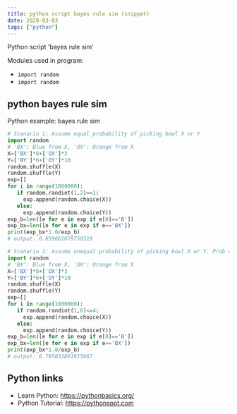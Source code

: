```yaml
---
title: python script bayes rule sim (snippet)
date: 2020-03-03
tags: ["python"]
---
```

Python script 'bayes rule sim'


Modules used in program: 
* `import random`
* `import random`

## python bayes rule sim

Python example: bayes rule sim

```python
# Scenario 1: Assume equal probability of picking bowl X or Y
import random
# 'BX': Blue from X, 'OX': Orange from X
X=['BX']*8+['OX']*3
Y=['BY']*6+['OY']*10
random.shuffle(X)
random.shuffle(Y)
exp=[]
for i in range(1000000):
   if random.randint(1,2)==1:
     exp.append(random.choice(X))
   else:
     exp.append(random.choice(Y))
exp_b=len([e for e in exp if e[0]=='B'])
exp_bx=len([e for e in exp if e=='BX'])
print(exp_bx*1.0/exp_b)
# output: 0.659661079756518

# Scenario 2: Assume unequal probability of picking bowl X or Y. Prob of picking X is 4/6 and Y is 2/6
import random
# 'BX': Blue from X, 'OX': Orange from X
X=['BX']*8+['OX']*3
Y=['BY']*6+['OY']*10
random.shuffle(X)
random.shuffle(Y)
exp=[]
for i in range(1000000):
   if random.randint(1,6)<=4:
     exp.append(random.choice(X))
   else:
     exp.append(random.choice(Y))
exp_b=len([e for e in exp if e[0]=='B'])
exp_bx=len([e for e in exp if e=='BX'])
print(exp_bx*1.0/exp_b)
# output: 0.795032861915667

```

## Python links

- Learn Python: https://pythonbasics.org/
- Python Tutorial: https://pythonspot.com
